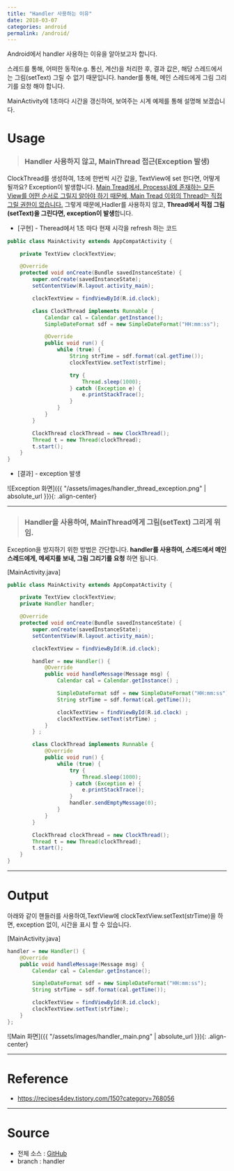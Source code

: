 ```yaml
---
title: "Handler 사용하는 이유"
date: 2018-03-07
categories: android
permalink: /android/
---
```


Android에서 handler 사용하는 이유을 알아보고자 합니다.

스레드를 통해, 어떠한 동작(e.g. 통신, 계산)을 처리한 후, 결과 값은, 해당 스레드에서는 그림(setText) 그릴 수 없기 때문입니다. hander를 통해, 메인 스레드에게 그림 그리기를 요청 해야 합니다.

MainActivity에 1초마다 시간을 갱신하여, 보여주는 시계 예제를 통해 설명해 보겠습니다.

# Usage
>### Handler 사용하지 않고, MainThread 접근(Exception 발생)

ClockThread를 생성하여, 1초에 한번씩 시간 값을, TextView에 set 한다면, 어떻게 될까요? Exception이 발생합니다.
[Main Tread에서, Process내에 존재하는 모든 View를 어떤 순서로 그릴지 알아야 하기 때문에, Main Tread 이외의 Thread는 직접 그릴 권한이 없습니다.](https://recipes4dev.tistory.com/143#33-%EC%95%88%EB%93%9C%EB%A1%9C%EC%9D%B4%EB%93%9C-%EB%A9%94%EC%9D%B8-ui-%EC%8A%A4%EB%A0%88%EB%93%9C%EC%9D%98-%EC%A4%91%EC%9A%94%ED%95%9C-%EC%97%AD%ED%95%A0--%ED%99%94%EB%A9%B4-%EA%B7%B8%EB%A6%AC%EA%B8%B0)
그렇게 때문에,Hadler를 사용하지 않고, **Thread에서 직접 그림(setText)을 그린다면, exception이 발생**합니다.

* [구현] - Theread에서 1초 마다 현재 시각을 refresh 하는 코드
```java
public class MainActivity extends AppCompatActivity {

    private TextView clockTextView;

    @Override
    protected void onCreate(Bundle savedInstanceState) {
        super.onCreate(savedInstanceState);
        setContentView(R.layout.activity_main);

        clockTextView = findViewById(R.id.clock);

        class ClockThread implements Runnable {
            Calendar cal = Calendar.getInstance();
            SimpleDateFormat sdf = new SimpleDateFormat("HH:mm:ss");

            @Override
            public void run() {
                while (true) {
                    String strTime = sdf.format(cal.getTime());
                    clockTextView.setText(strTime);

                    try {
                        Thread.sleep(1000);
                    } catch (Exception e) {
                        e.printStackTrace();
                    }
                }
            }
        }

        ClockThread clockThread = new ClockThread();
        Thread t = new Thread(clockThread);
        t.start();
    }
}
```
* [결과] - exception 발생

![Exception 화면]({{ "/assets/images/handler_thread_exception.png" | absolute_url }}){: .align-center}

___

>### Handler을 사용하여, MainThread에게 그림(setText) 그리게 위임.

Exception을 방지하기 위한 방법은 간단합니다. **handler를 사용하여, 스레드에서 메인스레드에게, 메세지를 보내, 그림 그리기를 요청** 하면 됩니다.

[MainActivity.java]
```java
public class MainActivity extends AppCompatActivity {

    private TextView clockTextView;
    private Handler handler;

    @Override
    protected void onCreate(Bundle savedInstanceState) {
        super.onCreate(savedInstanceState);
        setContentView(R.layout.activity_main);

        clockTextView = findViewById(R.id.clock);

        handler = new Handler() {
            @Override
            public void handleMessage(Message msg) {
                Calendar cal = Calendar.getInstance() ;

                SimpleDateFormat sdf = new SimpleDateFormat("HH:mm:ss");
                String strTime = sdf.format(cal.getTime());

                clockTextView = findViewById(R.id.clock) ;
                clockTextView.setText(strTime) ;
            }
        } ;

        class ClockThread implements Runnable {
            @Override
            public void run() {
                while (true) {
                    try {
                        Thread.sleep(1000);
                    } catch (Exception e) {
                        e.printStackTrace();
                    }
                    handler.sendEmptyMessage(0);
                }
            }
        }

        ClockThread clockThread = new ClockThread();
        Thread t = new Thread(clockThread);
        t.start();
    }
}
```
___

# Output
아래와 같이 핸들러를 사용하여,TextView에 clockTextView.setText(strTime)을 하면, exception 없이, 시간을 표시 할 수 있습니다.

[MainActivity.java]
```java
handler = new Handler() {
    @Override
    public void handleMessage(Message msg) {
        Calendar cal = Calendar.getInstance();

        SimpleDateFormat sdf = new SimpleDateFormat("HH:mm:ss");
        String strTime = sdf.format(cal.getTime());

        clockTextView = findViewById(R.id.clock);
        clockTextView.setText(strTime);
    }
};
```
![Main 화면]({{ "/assets/images/handler_main.png" | absolute_url }}){: .align-center}
___
# Reference
* <https://recipes4dev.tistory.com/150?category=768056>
___
# Source
* 전체 소스 : [GitHub](https://github.com/peterkimlab/AndroidBagic)
* branch : handler
